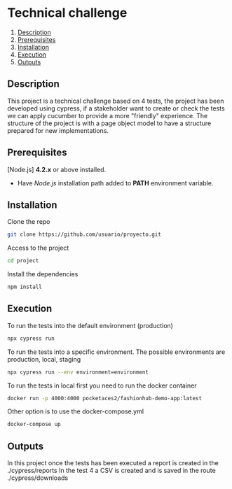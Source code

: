# Technical challenge

1. [Description](#description)
2. [Prerequisites](#prerequisites)
2. [Installation](#instalation)
3. [Execution](#execution)
4. [Outputs](#outputs)

## Description

This project is a technical challenge based on 4 tests, the project has been developed using cypress, if a stakeholder want to create or check the tests we can apply cucumber to provide a more "friendly" experience.
The structure of the project is with a page object model to have a structure prepared for new implementations.

## Prerequisites
[Node.js] **4.2.x** or above installed.
- Have *Node.js* installation path added to **PATH** environment variable.

## Installation

Clone the repo
```bash
git clone https://github.com/usuario/proyecto.git
```

Access to the project
```bash
cd project
```

Install the dependencies
```bash
npm install
```

## Execution

To run the tests into the default environment (production)
```bash
npx cypress run
```

To run the tests into a specific environment. The possible environments are production, local, staging
```bash
npx cypress run --env environment=environment
```

To run the tests in local first you need to run the docker container
```bash
docker run -p 4000:4000 pocketaces2/fashionhub-demo-app:latest
```
Other option is to use the docker-compose.yml
```bash
docker-compose up
```

## Outputs
In this project once the tests has been executed a report is created in the ./cypress/reports
In the test 4 a CSV is created and is saved in the route ./cypress/downloads